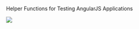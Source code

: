 Helper Functions for Testing AngularJS Applications

![](https://travis-ci.org/nephiw/angular-test-helpers.svg?branch=master)
